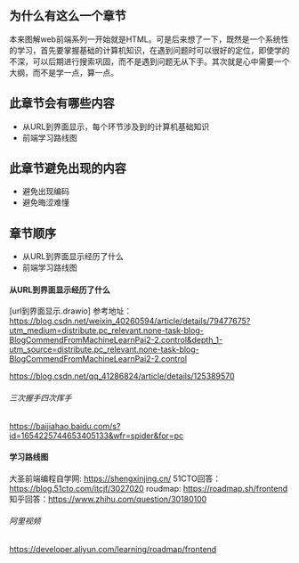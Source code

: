 ## 为什么有这么一个章节
本来图解web前端系列一开始就是HTML。可是后来想了一下，既然是一个系统性的学习，首先要掌握基础的计算机知识，在遇到问题时可以很好的定位，即使学的不深，可以后期进行搜索巩固，而不是遇到问题无从下手。其次就是心中需要一个大纲，而不是学一点，算一点。

## 此章节会有哪些内容
* 从URL到界面显示，每个环节涉及到的计算机基础知识
* 前端学习路线图

## 此章节避免出现的内容
* 避免出现编码
* 避免晦涩难懂

## 章节顺序
* 从URL到界面显示经历了什么
* 前端学习路线图

#### 从URL到界面显示经历了什么
[url到界面显示.drawio]
参考地址：
https://blog.csdn.net/weixin_40260594/article/details/79477675?utm_medium=distribute.pc_relevant.none-task-blog-BlogCommendFromMachineLearnPai2-2.control&depth_1-utm_source=distribute.pc_relevant.none-task-blog-BlogCommendFromMachineLearnPai2-2.control

https://blog.csdn.net/qq_41286824/article/details/125389570

###### 三次握手四次挥手
https://baijiahao.baidu.com/s?id=1654225744653405133&wfr=spider&for=pc

#### 学习路线图
大圣前端编程自学网: https://shengxinjing.cn/
51CTO回答：https://blog.51cto.com/itcjf/3027020
roudmap: https://roadmap.sh/frontend
知乎回答：https://www.zhihu.com/question/30180100

###### 阿里视频
https://developer.aliyun.com/learning/roadmap/frontend